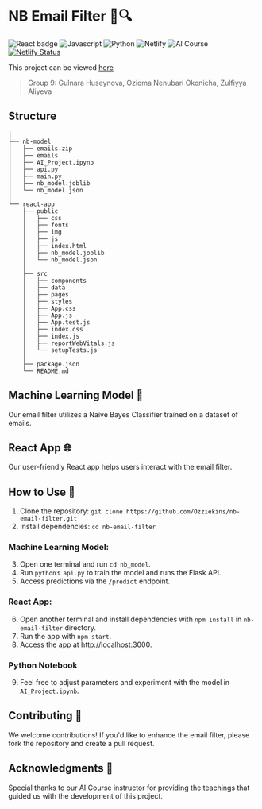# NB Email Filter 📧🔍

![React badge](https://img.shields.io/badge/made%20with-React-orange?style=plastic&logo=react)
![Javascript](https://img.shields.io/badge/written%20in-grey?style=plastic&logo=javascript)
![Python](https://img.shields.io/badge/and-Python-blue?style=plastic&logo=python)
![Netlify](https://img.shields.io/badge/deployed%20with-Netlify-green?style=plastic&logo=netlify)
![AI Course](https://img.shields.io/badge/for-AI%20Course-purple)
[![Netlify Status](https://api.netlify.com/api/v1/badges/83c54969-aa62-4e28-8b5a-b32df58a6cb9/deploy-status)](https://app.netlify.com/sites/team-9-nb-filter/deploys)
<br>

This project can be viewed [here](https://team-9-nb-filter.netlify.app/)
> Group 9: Gulnara Huseynova, Ozioma Nenubari Okonicha, Zulfiyya Aliyeva

## Structure

```nb-email-filter
│
├── nb-model
│   ├── emails.zip
│   ├── emails
│   ├── AI_Project.ipynb
│   ├── api.py
│   ├── main.py
│   ├── nb_model.joblib
│   └── nb_model.json
│
└── react-app
    ├── public
    │   ├── css
    │   ├── fonts
    │   ├── img
    │   ├── js
    │   ├── index.html
    │   ├── nb_model.joblib
    │   └── nb_model.json
    │
    ├── src
    │   ├── components
    │   ├── data
    │   ├── pages
    │   ├── styles
    │   ├── App.css
    │   ├── App.js
    │   ├── App.test.js
    │   ├── index.css
    │   ├── index.js
    │   ├── reportWebVitals.js
    │   └── setupTests.js
    │
    ├── package.json
    └── README.md
```

## Machine Learning Model 🧠
Our email filter utilizes a Naive Bayes Classifier trained on a dataset of emails.


## React App 🌐
Our user-friendly React app helps users interact with the email filter.


## How to Use 🚀  

1. Clone the repository: `git clone https://github.com/Ozziekins/nb-email-filter.git`  
2. Install dependencies: `cd nb-email-filter`  

### Machine Learning Model:

3. Open one terminal and run `cd nb_model`.  
4. Run `python3 api.py` to train the model and runs the Flask API.  
5. Access predictions via the `/predict` endpoint.  

### React App:

6. Open another terminal and install dependencies with `npm install` in `nb-email-filter` directory.  
7. Run the app with `npm start`.  
8. Access the app at http://localhost:3000.  

### Python Notebook

9. Feel free to adjust parameters and experiment with the model in `AI_Project.ipynb`.  

## Contributing 🤝
We welcome contributions! If you'd like to enhance the email filter, please fork the repository and create a pull request.

## Acknowledgments 🙏
Special thanks to our AI Course instructor for providing the teachings that guided us with the development of this project.